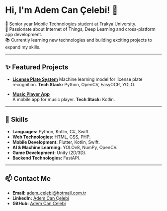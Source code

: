 # Hi, I'm Adem Can Çelebi! 👋

🚀 Senior year Mobile Technologies student at Trakya University.  
🌟 Passionate about Internet of Things, Deep Learning and cross-platform app development.  
📚 Currently learning new technologies and building exciting projects to expand my skills.

---

## ✨ Featured Projects

- **[License Plate System](#)**
  Machine learning model for license plate recognition.
  **Tech Stack:** Python, OpenCV, EasyOCR, YOLO.

- **[Music Player App](#)**  
  A mobile app for music player.
  **Tech Stack:** Kotlin.

---

## 🔧 Skills

- **Languages:** Python, Kotlin, C#, Swift.  
- **Web Technologies:** HTML, CSS, PHP.  
- **Mobile Development:** Flutter, Kotlin, Swift.  
- **AI & Machine Learning:** YOLOv8, NumPy, OpenCV.  
- **Game Development:** Unity (2D/3D).  
- **Backend Technologies:** FastAPI.  

---

## 📫 Contact Me

- **Email:** adem_celebi@hotmail.com.tr  
- **LinkedIn:** [Adem Can Çelebi](https://www.linkedin.com/in/adem-can-celebi-a93a31341)
- **GitHub:** [Adem Can Çelebi](https://github.com/ademcancelebi)

